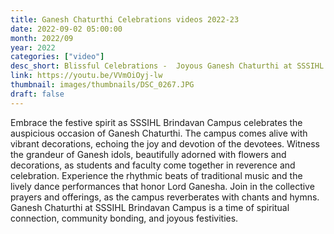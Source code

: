 ```yaml
---
title: Ganesh Chaturthi Celebrations videos 2022-23
date: 2022-09-02 05:00:00
month: 2022/09
year: 2022
categories: ["video"]
desc_short: Blissful Celebrations -  Joyous Ganesh Chaturthi at SSSIHL Brindavan Campus
link: https://youtu.be/VVmOiOyj-lw
thumbnail: images/thumbnails/DSC_0267.JPG
draft: false
---
```


  Embrace the festive spirit as SSSIHL Brindavan Campus celebrates the auspicious occasion of Ganesh Chaturthi. The campus comes alive with vibrant decorations, echoing the joy and devotion of the devotees. Witness the grandeur of Ganesh idols, beautifully adorned with flowers and decorations, as students and faculty come together in reverence and celebration. Experience the rhythmic beats of traditional music and the lively dance performances that honor Lord Ganesha. Join in the collective prayers and offerings, as the campus reverberates with chants and hymns. Ganesh Chaturthi at SSSIHL Brindavan Campus is a time of spiritual connection, community bonding, and joyous festivities.
